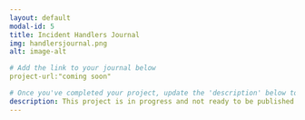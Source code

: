 ```yaml
---
layout: default
modal-id: 5
title: Incident Handlers Journal
img: handlersjournal.png
alt: image-alt

# Add the link to your journal below
project-url:"coming soon"

# Once you've completed your project, update the 'description' below to this one: Provided clear and concise written documentation of cybersecurity events, including detailed event descriptions, tools used, and lessons learned throughout the process.
description: This project is in progress and not ready to be published just yet. Please contact me if you'd like a sneak peek. Otherwise, stay tuned!
---
```

